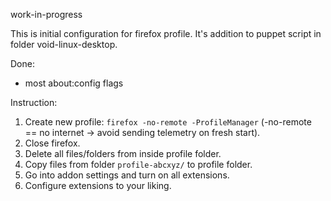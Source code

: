 work-in-progress

This is initial configuration for firefox profile. It's addition to puppet script in folder void-linux-desktop.

Done:

* most about:config flags

Instruction:

1. Create new profile: `firefox -no-remote -ProfileManager` (-no-remote == no internet -> avoid sending telemetry on fresh start).
2. Close firefox.
3. Delete all files/folders from inside profile folder.
4. Copy files from folder `profile-abcxyz/` to profile folder.
5. Go into addon settings and turn on all extensions.
6. Configure extensions to your liking.
